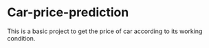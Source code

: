 # Car-price-prediction
This is a basic project to get the price of car according to its working condition.
